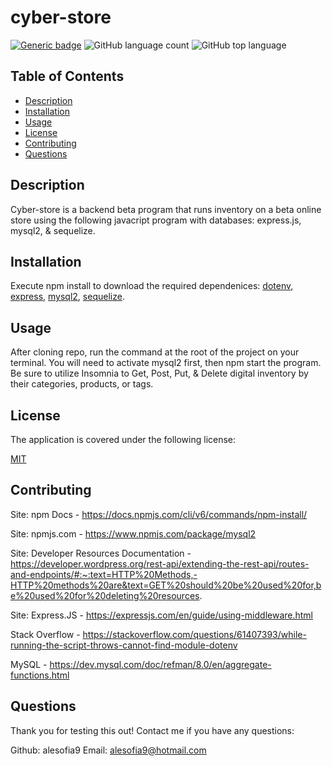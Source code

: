 # cyber-store

[![Generic badge](https://img.shields.io/badge/license-MIT-<COLOR>.svg)](#license)
![GitHub language count](https://img.shields.io/github/languages/count/cdfishe1/generate-readme)
![GitHub top language](https://img.shields.io/github/languages/top/cdfishe1/generate-readme)


## Table of Contents
* [Description](#description)
* [Installation](#installation)
* [Usage](#usage)
* [License](#license)
* [Contributing](#contributing)
* [Questions](#questions)

## Description

Cyber-store is a backend beta program that runs inventory on a beta online store using the following javacript program with databases: express.js, mysql2, & sequelize.

## Installation

Execute npm install to download the required dependenices: [dotenv](https://www.npmjs.com/package/dotenv), [express](https://www.npmjs.com/package/express), [mysql2](https://www.npmjs.com/package/mysql2), [sequelize](https://www.npmjs.com/package/sequelize).

## Usage

After cloning repo, run the command at the root of the project on your terminal. You will need to activate mysql2 first, then npm start the program. Be sure to utilize Insomnia to Get, Post, Put, & Delete digital inventory by their categories, products, or tags.

## License
The application is covered under the following license:
     
[MIT](https://choosealicense.com/licenses/mit/)

## Contributing
Site: npm Docs - https://docs.npmjs.com/cli/v6/commands/npm-install/

Site: npmjs.com - https://www.npmjs.com/package/mysql2 

Site: Developer Resources Documentation - https://developer.wordpress.org/rest-api/extending-the-rest-api/routes-and-endpoints/#:~:text=HTTP%20Methods,-HTTP%20methods%20are&text=GET%20should%20be%20used%20for,be%20used%20for%20deleting%20resources.

Site: Express.JS - https://expressjs.com/en/guide/using-middleware.html 

Stack Overflow - https://stackoverflow.com/questions/61407393/while-running-the-script-throws-cannot-find-module-dotenv 

MySQL - https://dev.mysql.com/doc/refman/8.0/en/aggregate-functions.html 

## Questions

Thank you for testing this out! Contact me if you have any questions:

Github: alesofia9 Email: alesofia9@hotmail.com